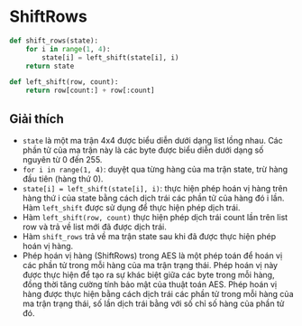 # ShiftRows
```Python
def shift_rows(state):
    for i in range(1, 4):
        state[i] = left_shift(state[i], i)
    return state

def left_shift(row, count):
    return row[count:] + row[:count]
```
## Giải thích
- `state` là một ma trận 4x4 được biểu diễn dưới dạng list lồng nhau. Các phần tử của ma trận này là các byte được biểu diễn dưới dạng số nguyên từ 0 đến 255.
- `for i in range(1, 4)`: duyệt qua từng hàng của ma trận state, trừ hàng đầu tiên (hàng thứ 0).
- `state[i] = left_shift(state[i], i)`: thực hiện phép hoán vị hàng trên hàng thứ i của state bằng cách dịch trái các phần tử của hàng đó i lần. Hàm `left_shift` được sử dụng để thực hiện phép dịch trái.
- Hàm `left_shift(row, count)` thực hiện phép dịch trái count lần trên list row và trả về list mới đã được dịch trái.
- Hàm `shift_rows` trả về ma trận state sau khi đã được thực hiện phép hoán vị hàng.
- Phép hoán vị hàng (ShiftRows) trong AES là một phép toán để hoán vị các phần tử trong mỗi hàng của ma trận trạng thái. Phép hoán vị này được thực hiện để tạo ra sự khác biệt giữa các byte trong mỗi hàng, đồng thời tăng cường tính bảo mật của thuật toán AES. Phép hoán vị hàng được thực hiện bằng cách dịch trái các phần tử trong mỗi hàng của ma trận trạng thái, số lần dịch trái bằng với số chỉ số hàng của phần tử đó.
